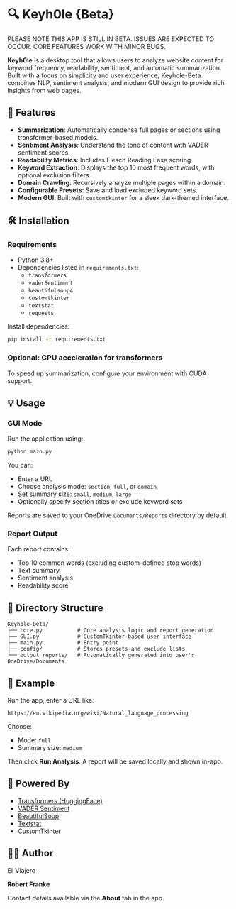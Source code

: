 # 🔍 Keyh0le {Beta}
PLEASE NOTE THIS APP IS STILL IN BETA. ISSUES ARE EXPECTED TO OCCUR. CORE FEATURES WORK WITH MINOR BUGS. 

**Keyh0le** is a desktop tool that allows users to analyze website content for keyword frequency, readability, sentiment, and automatic summarization. Built with a focus on simplicity and user experience, Keyhole-Beta combines NLP, sentiment analysis, and modern GUI design to provide rich insights from web pages.

## 🚀 Features

- **Summarization**: Automatically condense full pages or sections using transformer-based models.
- **Sentiment Analysis**: Understand the tone of content with VADER sentiment scores.
- **Readability Metrics**: Includes Flesch Reading Ease scoring.
- **Keyword Extraction**: Displays the top 10 most frequent words, with optional exclusion filters.
- **Domain Crawling**: Recursively analyze multiple pages within a domain.
- **Configurable Presets**: Save and load excluded keyword sets.
- **Modern GUI**: Built with `customtkinter` for a sleek dark-themed interface.

## 🛠️ Installation

### Requirements

- Python 3.8+
- Dependencies listed in `requirements.txt`:
  - `transformers`
  - `vaderSentiment`
  - `beautifulsoup4`
  - `customtkinter`
  - `textstat`
  - `requests`

Install dependencies:

```bash
pip install -r requirements.txt
```

### Optional: GPU acceleration for transformers
To speed up summarization, configure your environment with CUDA support.

## 💡 Usage

### GUI Mode

Run the application using:

```bash
python main.py
```

You can:

- Enter a URL
- Choose analysis mode: `section`, `full`, or `domain`
- Set summary size: `small`, `medium`, `large`
- Optionally specify section titles or exclude keyword sets

Reports are saved to your OneDrive `Documents/Reports` directory by default.

### Report Output

Each report contains:
- Top 10 common words (excluding custom-defined stop words)
- Text summary
- Sentiment analysis
- Readability score

## 📁 Directory Structure

```
Keyhole-Beta/
├── core.py           # Core analysis logic and report generation
├── GUI.py            # CustomTkinter-based user interface
├── main.py           # Entry point
├── config/           # Stores presets and exclude lists
└── output reports/   # Automatically generated into user's OneDrive/Documents
```

## 📓 Example

Run the app, enter a URL like:

```
https://en.wikipedia.org/wiki/Natural_language_processing
```

Choose:
- Mode: `full`
- Summary size: `medium`

Then click **Run Analysis**. A report will be saved locally and shown in-app.

## 🧠 Powered By

- [Transformers (HuggingFace)](https://huggingface.co/transformers/)
- [VADER Sentiment](https://github.com/cjhutto/vaderSentiment)
- [BeautifulSoup](https://www.crummy.com/software/BeautifulSoup/)
- [Textstat](https://github.com/shivam5992/textstat)
- [CustomTkinter](https://github.com/TomSchimansky/CustomTkinter)

## 👨‍💻 Author
El-Viajero

**Robert Franke**

Contact details available via the **About** tab in the app.

